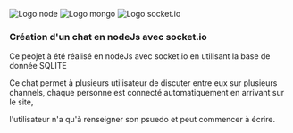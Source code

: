 ![Logo node](https://miro.medium.com/max/930/0*MNVJq_8e0SJoqZb5.jpg)
![Logo mongo](https://upload.wikimedia.org/wikipedia/commons/thumb/c/cc/SQLite_Logo.svg/2560px-SQLite_Logo.svg.png)
![Logo socket.io](https://cdn-images-1.medium.com/max/1200/0*Ycp0d6CqDMIGWBrY.png)

### Création d'un chat en nodeJs avec socket.io

<p>Ce peojet à été réalisé en nodeJs avec socket.io en utilisant la base de donnée SQLITE</p>
<p>Ce chat permet à plusieurs utilisateur de discuter entre eux sur plusieurs channels, chaque personne est connecté automatiquement en arrivant sur le site,</p>
<p>l'utilisateur n'a qu'à renseigner son psuedo et peut commencer à écrire.</p>
